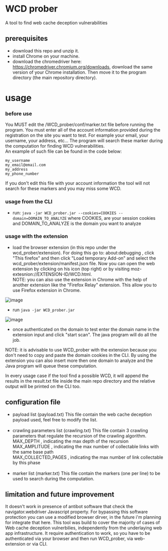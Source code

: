 # WCD prober

A tool to find web cache deception vulnerabilities


## prerequisites

 - download this repo and unzip it.
 - install Chrome on your machine.
 - download the chromedriver here: https://chromedriver.chromium.org/downloads, download the same version of your Chrome installation. Then move it to the program directory (the main repository directory).
 

# usage

### before use

You MUST edit the /WCD_prober/conf/marker.txt file before running the program. You must enter all of the account information provided during the registration on the site you want to test. For example your email, your username, your address, etc... The program will search these marker during the computation for finding WCD vulnerabilities. <br/>An example of such file can be found in the code below:

```
my_username
my_email@email.com
my_address
my_phone_number
```

If you don't edit this file with your account information the tool will not search for these markers and you may miss some WCD.

### usage from the CLI

 - run: `java -jar WCD_prober.jar --cookies=COOKIES --domain=DOMAIN_TO_ANALYZE`
   where COOKIES, are your session cookies and DOMAIN_TO_ANALYZE is the domain you want to analyze
   
   
 
### usage with the extension

 - load the browser extension (in this repo under the wcd_prober/extension). For doing this go to: about:debugging , click "This firefox" and then click "Load temporary Add-on" and select the wcd_prober/extension/manifest.json file. Now you can open the web extension by clicking on his icon (top right) or by visiting moz-extesnion://EXTENSION-ID/WCD.html. <br/>NOTE: you can also use the extension in Chrome with the help of another extension like the "Firefox Relay" extension. This allow you to use Firefox extension in Chrome.
 
 ![image](https://github.com/f-min/WCD_prober/blob/mainx/img/screen.png)
 
 - run `java -jar WCD_prober.jar`
 
 ![image](https://github.com/f-min/WCD_prober/blob/mainx/img/cli.png)
 
 - once authenticated on the domain to test enter the domain name in the extension input and click "start scan". The java program will do all the job.
 
 
 
 
NOTE: it is advisable to use WCD_prober with the extension because you don't need to copy and paste the domain cookies in the CLI. By using the extension you can also insert more then one domain to analyze and the Java program will queue these computation.
 
 
In every usage case if the tool find a possible WCD, it will append the results in the result.txt file inside the main repo directory and the relative output will be printed on the CLI too.

## configuration file

 - payload list (payload.txt)
   This file contain the web cache deception payload used, feel free to modify the list.<br/><br/>
 - crawling parameters list (crawling.txt)
   This file contain 3 crawling parameters that regulate the recursion of the crawling algorithm.<br/>
   MAX_DEPTH , indicating the max depth of the recursion<br/>
   MAX_AMPLITUDE , indicating the max number of collectable links with the same base path<br/>
   MAX_COLLECTED_PAGES , indicating the max number of link collectable by this phase<br/><br/>
 - marker list (marker.txt)
   This file contain the markers (one per line) to be used to search during the computation.
  
 
## limitation and future improvement

It doesn't work in presence of antibot software that check the navigator.webdriver Javascript property. For bypassing this software protection you can use a modified browser dirver, in the future i'm planning for integrate that here.
This tool was build to cover the majority of cases of Web cache deception vulnerbilies, independently from the underlaying web app infrastructure.
It require authentication to work, so you have to be authenticated via your browser and then run WCD_prober, via web-extension or via CLI.


